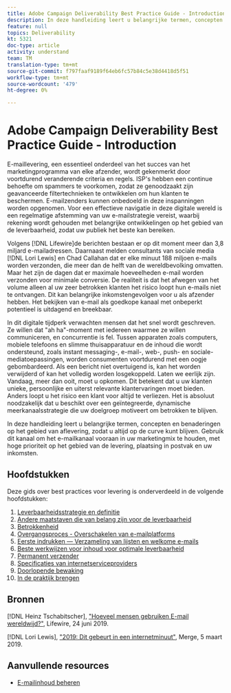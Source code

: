 ```yaml
---
title: Adobe Campaign Deliverability Best Practice Guide - Introduction
description: In deze handleiding leert u belangrijke termen, concepten en benaderingen op het gebied van aflevering, zodat u altijd op de curve kunt blijven. Gebruik dit kanaal om het e-mailkanaal vooraan in uw marketingmix te houden, met hoge prioriteit op het gebied van de levering, plaatsing in postvak en uw inkomsten.
feature: null
topics: Deliverability
kt: 5321
doc-type: article
activity: understand
team: TM
translation-type: tm+mt
source-git-commit: f797faaf9189f64eb6fc57b84c5e38d4418d5f51
workflow-type: tm+mt
source-wordcount: '479'
ht-degree: 0%

---
```



# Adobe Campaign Deliverability Best Practice Guide - Introduction

E-maillevering, een essentieel onderdeel van het succes van het marketingprogramma van elke afzender, wordt gekenmerkt door voortdurend veranderende criteria en regels. ISP&#39;s hebben een continue behoefte om spammers te voorkomen, zodat ze genoodzaakt zijn geavanceerde filtertechnieken te ontwikkelen om hun klanten te beschermen. E-mailzenders kunnen onbedoeld in deze inspanningen worden opgenomen. Voor een effectieve navigatie in deze digitale wereld is een regelmatige afstemming van uw e-mailstrategie vereist, waarbij rekening wordt gehouden met belangrijke ontwikkelingen op het gebied van de leverbaarheid, zodat uw publiek het beste kan bereiken.

Volgens [!DNL Lifewire]de berichten bestaan er op dit moment meer dan 3,8 miljard e-mailadressen. Daarnaast melden consultants van sociale media [!DNL Lori Lewis] en Chad Callahan dat er elke minuut 188 miljoen e-mails worden verzonden, die meer dan de helft van de wereldbevolking omvatten. Maar het zijn de dagen dat er maximale hoeveelheden e-mail worden verzonden voor minimale conversie. De realiteit is dat het afwegen van het volume alleen al uw zeer betrokken klanten het risico loopt hun e-mails niet te ontvangen. Dit kan belangrijke inkomstengevolgen voor u als afzender hebben. Het bekijken van e-mail als goedkope kanaal met onbeperkt potentieel is uitdagend en breekbaar.

In dit digitale tijdperk verwachten mensen dat het snel wordt geschreven. Ze willen dat &quot;ah ha&quot;-moment met iedereen waarmee ze willen communiceren, en concurrentie is fel. Tussen apparaten zoals computers, mobiele telefoons en slimme thuisapparatuur en de inhoud die wordt ondersteund, zoals instant messaging-, e-mail-, web-, push- en sociale-mediatoepassingen, worden consumenten voortdurend met een oogje gebombardeerd. Als een bericht niet overtuigend is, kan het worden verwijderd of kan het volledig worden losgekoppeld.
Laten we eerlijk zijn. Vandaag, meer dan ooit, moet u opkomen. Dit betekent dat u uw klanten unieke, persoonlijke en uiterst relevante klantervaringen moet bieden. Anders loopt u het risico een klant voor altijd te verliezen. Het is absoluut noodzakelijk dat u beschikt over een geïntegreerde, dynamische meerkanaalsstrategie die uw doelgroep motiveert om betrokken te blijven.

In deze handleiding leert u belangrijke termen, concepten en benaderingen op het gebied van aflevering, zodat u altijd op de curve kunt blijven. Gebruik dit kanaal om het e-mailkanaal vooraan in uw marketingmix te houden, met hoge prioriteit op het gebied van de levering, plaatsing in postvak en uw inkomsten.

## Hoofdstukken

Deze gids over best practices voor levering is onderverdeeld in de volgende hoofdstukken:

1. [Leverbaarheidsstrategie en definitie](./deliverability-strategy-and-definition.md)
2. [Andere maatstaven die van belang zijn voor de leverbaarheid](./other-metrics-for-deliverability.md)
3. [Betrokkenheid](./engangement.md)
4. [Overgangsproces - Overschakelen van e-mailplatforms](transition-process-switching-email-platforms.md)
5. [Eerste indrukken — Verzameling van lijsten en welkome e-mails](./first-impressions-list-collection-and-welcome-emails.md)
6. [Beste werkwijzen voor inhoud voor optimale leverbaarheid](./content-best-practices-for-optimal-delivery.md)
7. [Permanent verzender](./sender-permanence.md)
8. [Specificaties van internetserviceproviders](./internet-service-provider-specifics/overview.md)
9. [Doorlopende bewaking](./ongoing-monitoring.md)
10. [In de praktijk brengen](./putting-it-in-practice.md)

## Bronnen

[!DNL Heinz Tschabitscher], [&quot;Hoeveel mensen gebruiken E-mail wereldwijd?&quot;](https://www.lifewire.com/how-many-email-users-are-there-1171213), Lifewire, 24 juni 2019.

[!DNL Lori Lewis], [&quot;2019: Dit gebeurt in een internetminuut&quot;](https://www.allaccess.com/merge/archive/29580/2019-this-is-what-happens-in-an-internet-minute), Merge, 5 maart 2019.

## Aanvullende resources

* [E-mailinhoud beheren](https://docs.adobe.com/content/help/en/campaign-standard/using/testing-and-sending/managing-deliverability/control-email-content.html)
